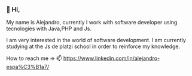 ###   👋 Hi,

My name is Alejandro, currently I work with software developer using tecnologies with Java,PHP and Js.

I am very interested in the world of software development. I am currently studying at the Js de platzi school in order to reinforce my knowledge.

How to reach me =>
📫 https://www.linkedin.com/in/alejandro-espa%C3%B1a7/


